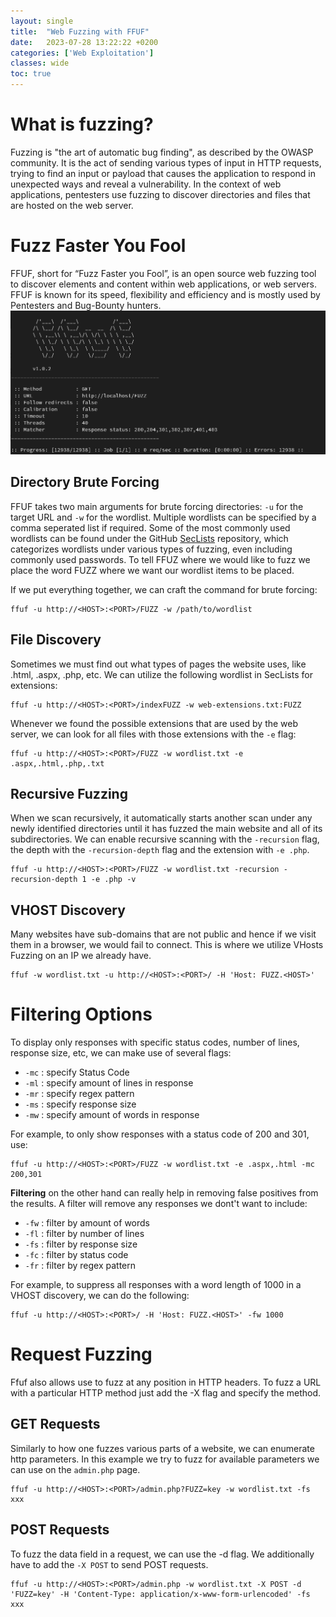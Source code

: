 ```yaml
---
layout: single
title:  "Web Fuzzing with FFUF"
date:   2023-07-28 13:22:22 +0200
categories: ['Web Exploitation']
classes: wide
toc: true
---
```

# What is fuzzing?
Fuzzing is "the art of automatic bug finding", as described by the OWASP community. It is the act of sending various types of input in HTTP requests, trying to find an input or payload that causes the application to respond in unexpected ways and reveal a vulnerability. In the context of web applications, pentesters use fuzzing to discover directories and files that are hosted on the web server.

# Fuzz Faster You Fool
FFUF, short for “Fuzz Faster you Fool”, is an open source web fuzzing tool to discover elements and content within web applications, or web servers. FFUF is known for its speed, flexibility and efficiency and is mostly used by Pentesters and Bug-Bounty hunters.
![ffuf-scan](/assets/images/web-exploitation/ffuf-scan.png)

## Directory Brute Forcing
FFUF takes two main arguments for brute forcing directories: `-u` for the target URL and `-w` for the wordlist. Multiple wordlists can be specified by a comma seperated list if required. Some of the most commonly used wordlists can be found under the GitHub [SecLists](https://github.com/danielmiessler/SecLists) repository, which categorizes wordlists under various types of fuzzing, even including commonly used passwords. To tell FFUZ where we would like to fuzz we place the word FUZZ where we want our wordlist items to be placed.

If we put everything together, we can craft the command for brute forcing:
```shell
ffuf -u http://<HOST>:<PORT>/FUZZ -w /path/to/wordlist
```

## File Discovery
Sometimes we must find out what types of pages the website uses, like .html, .aspx, .php, etc. We can utilize the following wordlist in SecLists for extensions:
```shell
ffuf -u http://<HOST>:<PORT>/indexFUZZ -w web-extensions.txt:FUZZ
```
Whenever we found the possible extensions that are used by the web server, we can look for all files with those extensions with the `-e` flag:
```shell
ffuf -u http://<HOST>:<PORT>/FUZZ -w wordlist.txt -e .aspx,.html,.php,.txt
```

## Recursive Fuzzing
When we scan recursively, it automatically starts another scan under any newly identified directories until it has fuzzed the main website and all of its subdirectories. We can enable recursive scanning with the `-recursion` flag, the depth with the `-recursion-depth` flag and the extension with `-e .php`.
```shell
ffuf -u http://<HOST>:<PORT>/FUZZ -w wordlist.txt -recursion -recursion-depth 1 -e .php -v
```

## VHOST Discovery
Many websites have sub-domains that are not public and hence if we visit them in a browser, we would fail to connect. This is where we utilize VHosts Fuzzing on an IP we already have.
```shell
ffuf -w wordlist.txt -u http://<HOST>:<PORT>/ -H 'Host: FUZZ.<HOST>'
```

# Filtering Options
To display only responses with specific status codes, number of lines, response size, etc, we can make use of several flags:
- `-mc` : specify Status Code
- `-ml` : specify amount of lines in response
- `-mr` : specify regex pattern
- `-ms` : specify response size
- `-mw` : specify amount of words in response

For example, to only show responses with a status code of 200 and 301, use:
```shell
ffuf -u http://<HOST>:<PORT>/FUZZ -w wordlist.txt -e .aspx,.html -mc 200,301
```

**Filtering** on the other hand can really help in removing false positives from the results. A filter will remove any responses we dont't want to include:
- `-fw` : filter by amount of words
- `-fl` : filter by number of lines
- `-fs` : filter by response size
- `-fc` : filter by status code
- `-fr` : filter by regex pattern

For example, to suppress all responses with a word length of 1000 in a VHOST discovery, we can do the following:
```shell
ffuf -u http://<HOST>:<PORT>/ -H 'Host: FUZZ.<HOST>' -fw 1000
```

# Request Fuzzing
Ffuf also allows use to fuzz at any position in HTTP headers. To fuzz a URL with a particular HTTP method just add the -X flag and specify the method.

## GET Requests
Similarly to how one fuzzes various parts of a website, we can enumerate http parameters. In this example we try to fuzz for available parameters we can use on the `admin.php` page.
```shell
ffuf -u http://<HOST>:<PORT>/admin.php?FUZZ=key -w wordlist.txt -fs xxx
```

## POST Requests
To fuzz the data field in a request, we can use the -d flag. We additionally have to add the `-X POST` to send POST requests.
```shell
ffuf -u http://<HOST>:<PORT>/admin.php -w wordlist.txt -X POST -d 'FUZZ=key' -H 'Content-Type: application/x-www-form-urlencoded' -fs xxx
```
